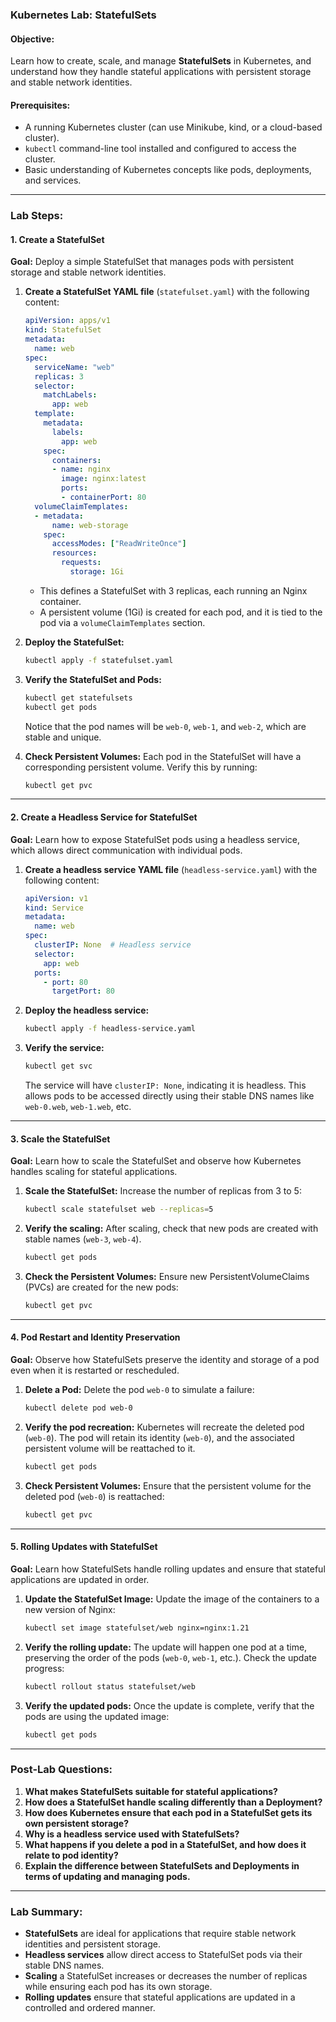 ### **Kubernetes Lab: StatefulSets**

#### **Objective:**
Learn how to create, scale, and manage **StatefulSets** in Kubernetes, and understand how they handle stateful applications with persistent storage and stable network identities.

#### **Prerequisites:**
- A running Kubernetes cluster (can use Minikube, kind, or a cloud-based cluster).
- `kubectl` command-line tool installed and configured to access the cluster.
- Basic understanding of Kubernetes concepts like pods, deployments, and services.

---

### **Lab Steps:**

#### **1. Create a StatefulSet**

**Goal:** Deploy a simple StatefulSet that manages pods with persistent storage and stable network identities.

1. **Create a StatefulSet YAML file** (`statefulset.yaml`) with the following content:

   ```yaml
   apiVersion: apps/v1
   kind: StatefulSet
   metadata:
     name: web
   spec:
     serviceName: "web"
     replicas: 3
     selector:
       matchLabels:
         app: web
     template:
       metadata:
         labels:
           app: web
       spec:
         containers:
         - name: nginx
           image: nginx:latest
           ports:
           - containerPort: 80
     volumeClaimTemplates:
     - metadata:
         name: web-storage
       spec:
         accessModes: ["ReadWriteOnce"]
         resources:
           requests:
             storage: 1Gi
   ```

   - This defines a StatefulSet with 3 replicas, each running an Nginx container.
   - A persistent volume (1Gi) is created for each pod, and it is tied to the pod via a `volumeClaimTemplates` section.

2. **Deploy the StatefulSet:**
   ```bash
   kubectl apply -f statefulset.yaml
   ```

3. **Verify the StatefulSet and Pods:**
   ```bash
   kubectl get statefulsets
   kubectl get pods
   ```

   Notice that the pod names will be `web-0`, `web-1`, and `web-2`, which are stable and unique.

4. **Check Persistent Volumes:**
   Each pod in the StatefulSet will have a corresponding persistent volume. Verify this by running:
   ```bash
   kubectl get pvc
   ```

---

#### **2. Create a Headless Service for StatefulSet**

**Goal:** Learn how to expose StatefulSet pods using a headless service, which allows direct communication with individual pods.

1. **Create a headless service YAML file** (`headless-service.yaml`) with the following content:

   ```yaml
   apiVersion: v1
   kind: Service
   metadata:
     name: web
   spec:
     clusterIP: None  # Headless service
     selector:
       app: web
     ports:
       - port: 80
         targetPort: 80
   ```

2. **Deploy the headless service:**
   ```bash
   kubectl apply -f headless-service.yaml
   ```

3. **Verify the service:**
   ```bash
   kubectl get svc
   ```

   The service will have `clusterIP: None`, indicating it is headless. This allows pods to be accessed directly using their stable DNS names like `web-0.web`, `web-1.web`, etc.

---

#### **3. Scale the StatefulSet**

**Goal:** Learn how to scale the StatefulSet and observe how Kubernetes handles scaling for stateful applications.

1. **Scale the StatefulSet:**
   Increase the number of replicas from 3 to 5:
   ```bash
   kubectl scale statefulset web --replicas=5
   ```

2. **Verify the scaling:**
   After scaling, check that new pods are created with stable names (`web-3`, `web-4`).
   ```bash
   kubectl get pods
   ```

3. **Check the Persistent Volumes:**
   Ensure new PersistentVolumeClaims (PVCs) are created for the new pods:
   ```bash
   kubectl get pvc
   ```

---

#### **4. Pod Restart and Identity Preservation**

**Goal:** Observe how StatefulSets preserve the identity and storage of a pod even when it is restarted or rescheduled.

1. **Delete a Pod:**
   Delete the pod `web-0` to simulate a failure:
   ```bash
   kubectl delete pod web-0
   ```

2. **Verify the pod recreation:**
   Kubernetes will recreate the deleted pod (`web-0`). The pod will retain its identity (`web-0`), and the associated persistent volume will be reattached to it.
   ```bash
   kubectl get pods
   ```

3. **Check Persistent Volumes:**
   Ensure that the persistent volume for the deleted pod (`web-0`) is reattached:
   ```bash
   kubectl get pvc
   ```

---

#### **5. Rolling Updates with StatefulSet**

**Goal:** Learn how StatefulSets handle rolling updates and ensure that stateful applications are updated in order.

1. **Update the StatefulSet Image:**
   Update the image of the containers to a new version of Nginx:
   ```bash
   kubectl set image statefulset/web nginx=nginx:1.21
   ```

2. **Verify the rolling update:**
   The update will happen one pod at a time, preserving the order of the pods (`web-0`, `web-1`, etc.). Check the update progress:
   ```bash
   kubectl rollout status statefulset/web
   ```

3. **Verify the updated pods:**
   Once the update is complete, verify that the pods are using the updated image:
   ```bash
   kubectl get pods
   ```

---

### **Post-Lab Questions:**

1. **What makes StatefulSets suitable for stateful applications?**
2. **How does a StatefulSet handle scaling differently than a Deployment?**
3. **How does Kubernetes ensure that each pod in a StatefulSet gets its own persistent storage?**
4. **Why is a headless service used with StatefulSets?**
5. **What happens if you delete a pod in a StatefulSet, and how does it relate to pod identity?**
6. **Explain the difference between StatefulSets and Deployments in terms of updating and managing pods.**

---

### **Lab Summary:**

- **StatefulSets** are ideal for applications that require stable network identities and persistent storage.
- **Headless services** allow direct access to StatefulSet pods via their stable DNS names.
- **Scaling** a StatefulSet increases or decreases the number of replicas while ensuring each pod has its own storage.
- **Rolling updates** ensure that stateful applications are updated in a controlled and ordered manner.
